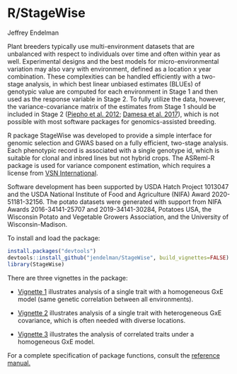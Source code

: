 R/StageWise
================
Jeffrey Endelman

Plant breeders typically use multi-environment datasets that are
unbalanced with respect to individuals over time and often within year
as well. Experimental designs and the best models for
micro-environmental variation may also vary with environment, defined as
a location x year combination. These complexities can be handled
efficiently with a two-stage analysis, in which best linear unbiased
estimates (BLUEs) of genotypic value are computed for each environment
in Stage 1 and then used as the response variable in Stage 2. To fully
utilize the data, however, the variance-covariance matrix of the
estimates from Stage 1 should be included in Stage 2 ([Piepho et
al. 2012](https://doi.org/10.1002/bimj.201100219); [Damesa et
al. 2017](https://doi.org/10.2134/agronj2016.07.0395)), which is not
possible with most software packages for genomics-assisted breeding.

R package StageWise was developed to provide a simple interface for
genomic selection and GWAS based on a fully efficient, two-stage
analysis. Each phenotypic record is associated with a single genotype
id, which is suitable for clonal and inbred lines but not hybrid crops.
The ASReml-R package is used for variance component estimation, which
requires a license from [VSN
International](https://www.vsni.co.uk/software/asreml-r).

Software development has been supported by USDA Hatch Project 1013047
and the USDA National Institute of Food and Agriculture (NIFA) Award
2020-51181-32156. The potato datasets were generated with support from
NIFA Awards 2016-34141-25707 and 2019-34141-30284, Potatoes USA, the
Wisconsin Potato and Vegetable Growers Association, and the University
of Wisconsin-Madison.

To install and load the package:

``` r
install.packages("devtools")
devtools::install_github("jendelman/StageWise", build_vignettes=FALSE)
library(StageWise)
```

There are three vignettes in the package:

-   [Vignette 1](https://jendelman.github.io/StageWise/Vignette1.html)
    illustrates analysis of a single trait with a homogeneous GxE model
    (same genetic correlation between all environments).

-   [Vignette 2](https://jendelman.github.io/StageWise/Vignette2.html)
    illustrates analysis of a single trait with heterogeneous GxE
    covariance, which is often needed with diverse locations.

-   [Vignette 3](https://jendelman.github.io/StageWise/Vignette3.html)
    illustrates the analysis of correlated traits under a homogeneous
    GxE model.

For a complete specification of package functions, consult the
[reference manual.](https://jendelman.github.io/StageWise/manual.pdf)
